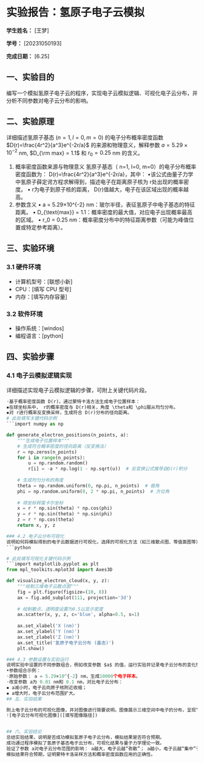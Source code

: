           
# 实验报告：氢原子电子云模拟

**学生姓名：** [王梦] 

**学号：** [20231050193] 

**完成日期：** [6.25]

## 一、实验目的
编写一个模拟氢原子电子云的程序，实现电子云模拟逻辑、可视化电子云分布，并分析不同参数对电子云分布的影响。

## 二、实验原理
详细描述氢原子基态 ($n=1, l=0, m=0$) 的电子分布概率密度函数 $D(r)=\frac{4r^2}{a^3}e^{-2r/a}$ 的来源和物理意义，解释参数 $a = 5.29 \times 10^{-2}$ nm, $D_{\rm max} = 1.1$ 和 $r_0 = 0.25$ nm 的含义。

1. 概率密度函数来源与物理意义
氢原子基态（ n=1, l=0, m=0）的电子分布概率密度函数为： D(r)=\frac{4r^2}{a^3}e^{-2r/a}，其中：
•该公式由量子力学中氢原子薛定谔方程求解得到，描述电子在距离原子核为 r处出现的概率密度。
• r为电子到原子核的距离， D(r)值越大，电子在该区域出现的概率越高。
2. 参数含义
• a = 5.29×10^{-2} nm：玻尔半径，表征氢原子中电子基态的特征距离。
• D_{\text{max}} = 1.1：概率密度的最大值，对应电子出现概率最高的区域。
• r_0 = 0.25 nm：概率密度分布中的特征距离参数（可能为峰值位置或特定参考距离）。
## 三、实验环境
### 3.1 硬件环境
- 计算机型号：[联想小新]
- CPU：[填写 CPU 型号]
- 内存：[填写内存容量]

### 3.2 软件环境
- 操作系统：[windos]
- 编程语言：[python]


## 四、实验步骤
### 4.1 电子云模拟逻辑实现
详细描述实现电子云模拟逻辑的步骤，可附上关键代码片段。
```python
◦基于概率密度函数 D(r)，通过蒙特卡洛方法生成电子位置样本：
▪在球坐标系中， r的概率密度与 D(r)相关，角度 \theta和 \phi服从均匀分布。
▪对 r进行概率反变换采样，生成符合 D(r)分布的径向距离。
# 此处填写关键代码示例
```import numpy as np

def generate_electron_positions(n_points, a):
    """生成电子位置样本"""
    # 生成符合概率密度的径向距离（反变换法）
    r = np.zeros(n_points)
    for i in range(n_points):
        u = np.random.random()
        r[i] = -a * np.log(1 - np.sqrt(u))  # 反变换公式推导自D(r)积分
        
    # 生成均匀分布的角度
    theta = np.random.uniform(0, np.pi, n_points)  # 极角
    phi = np.random.uniform(0, 2 * np.pi, n_points)  # 方位角
    
    # 球坐标转笛卡尔坐标
    x = r * np.sin(theta) * np.cos(phi)
    y = r * np.sin(theta) * np.sin(phi)
    z = r * np.cos(theta)
    return x, y, z

### 4.2 电子云分布可视化
说明如何将模拟得到的电子云数据进行可视化，选择的可视化方法（如三维散点图、等值面图等），并附上关键代码片段。
```python

# 此处填写可视化关键代码示例
```import matplotlib.pyplot as plt
from mpl_toolkits.mplot3d import Axes3D

def visualize_electron_cloud(x, y, z):
    """绘制三维电子云散点图"""
    fig = plt.figure(figsize=(10, 8))
    ax = fig.add_subplot(111, projection='3d')
    
    # 绘制散点，透明度设置为0.5以显示密度
    ax.scatter(x, y, z, c='blue', alpha=0.5, s=1)
    
    ax.set_xlabel('X (nm)')
    ax.set_ylabel('Y (nm)')
    ax.set_zlabel('Z (nm)')
    ax.set_title('氢原子电子云分布 (基态)')
    plt.show()

### 4.3 参数设置与实验运行
说明实验中设置的不同参数组合，例如改变参数 $a$ 的值，运行实验并记录电子云分布的变化情况。
•参数组合示例：
◦原始参数： a = 5.29×10^{-2} nm，生成10000个电子样本。
◦改变参数 a为 0.01 nm和 0.1 nm，对比电子云分布：
▪ a减小时，电子云向原子核附近收缩；
▪ a增大时，电子云分布范围扩大。
## 五、实验结果

附上电子云分布的可视化图像，并对图像进行简要说明。图像展示三维空间中电子的分布，呈现“球形对称”特征，中心（原子核位置）附近点密度较低，在 r \approx a处密度最高，符合基态电子云“概率分布峰值在玻尔半径附近”的理论预期。
![电子云分布可视化图像]([填写图像路径])


## 六、实验结论
总结实验结果，说明是否成功模拟氢原子电子云分布，模拟结果是否符合预期。
成功通过程序模拟了氢原子基态电子云分布，可视化结果与量子力学理论一致。
验证了参数 a对电子云分布范围的影响： a越大，电子云越“弥散”； a越小，电子云越“集中”于原子核附近。
模拟结果符合预期，证明蒙特卡洛采样方法和概率密度函数应用的正确性。

        
